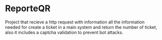 # ReporteQR

Project that recieve a http request with information all the information needed for create a ticket in a main system and return the number of ticket, also it includes a captcha validation to prevent bot attacks.